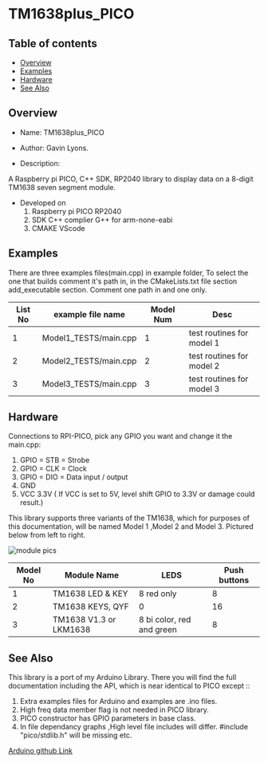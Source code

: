 # TM1638plus_PICO

Table of contents
---------------------------

  * [Overview](#overview)
  * [Examples](#examples)
  * [Hardware](#hardware)
  * [See Also](#see-also)

Overview
--------------------------------------------
* Name: TM1638plus_PICO
* Author: Gavin Lyons.

* Description:

A Raspberry pi PICO, C++ SDK, RP2040 library to display data on a 8-digit TM1638 seven segment module.

* Developed on
	1. Raspberry pi PICO RP2040
	2. SDK C++ complier G++ for arm-none-eabi
	3. CMAKE VScode

Examples
--------------------------------

There are three examples files(main.cpp) in example folder, To select the one that builds 
comment it's path in, in the CMakeLists.txt file section add_executable section.
Comment one path in and one only.

|  List No | example file name  | Model Num | Desc|
| ------ | ------ |  ------ | ------ |
| 1 | Model1_TESTS/main.cpp | 1 | test routines for model 1 |
| 2 | Model2_TESTS/main.cpp | 2 | test routines for model 2 |
| 3 | Model3_TESTS/main.cpp | 3 | test routines for model 3 |

Hardware
----------------------

Connections to RPI-PICO, pick any GPIO you want and change it the main.cpp:

1. GPIO = STB = Strobe
2. GPIO  = CLK  = Clock
3. GPIO = DIO = Data input / output
4. GND
5. VCC 3.3V ( If VCC is set to 5V, level shift GPIO to 3.3V or damage could result.)

This library supports three variants of the TM1638,
which for purposes of this documentation,
will be named Model 1 ,Model 2 and Model 3. 
Pictured below from left to right.

![ module pics ](https://github.com/gavinlyonsrepo/TM1638plus/blob/master/extra/images/tm16383.jpg)

| Model No | Module Name | LEDS | Push buttons |
| ------ | ------ |  ------ | ------ |
| 1 | TM1638 LED & KEY | 8 red only | 8 |
| 2 | TM1638 KEYS, QYF  | 0 | 16 |
| 3 | TM1638 V1.3 or LKM1638  | 8 bi color,  red and green  | 8 |

See Also
-------------------------------------

This library is a port of my Arduino Library. There you will find the full documentation
including the API, which is near identical to PICO except ::
 
1. Extra examples files for Arduino and examples are .ino files.
2. High freq data member flag is not needed in PICO library.
3. PICO constructor has GPIO parameters in base class.
4. In file dependancy graphs ,High level file includes will differ. #include "pico/stdlib.h" will be missing etc.

[ Arduino github Link ](https://github.com/gavinlyonsrepo/TM1638plus)
